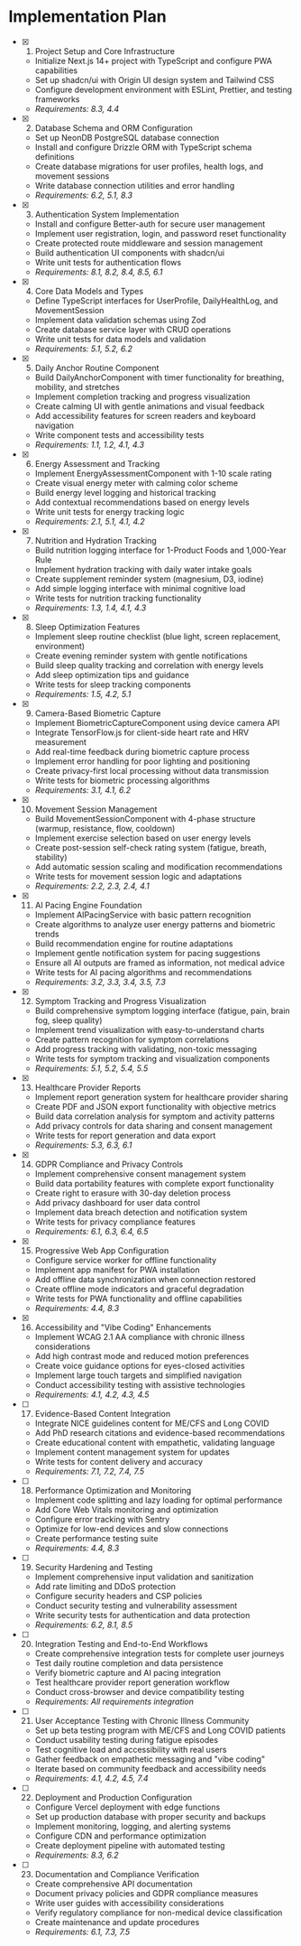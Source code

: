 # Implementation Plan

- [x] 1. Project Setup and Core Infrastructure





  - Initialize Next.js 14+ project with TypeScript and configure PWA capabilities
  - Set up shadcn/ui with Origin UI design system and Tailwind CSS
  - Configure development environment with ESLint, Prettier, and testing frameworks
  - _Requirements: 8.3, 4.4_

- [x] 2. Database Schema and ORM Configuration



  - Set up NeonDB PostgreSQL database connection
  - Install and configure Drizzle ORM with TypeScript schema definitions
  - Create database migrations for user profiles, health logs, and movement sessions
  - Write database connection utilities and error handling
  - _Requirements: 6.2, 5.1, 8.3_

- [x] 3. Authentication System Implementation



  - Install and configure Better-auth for secure user management
  - Implement user registration, login, and password reset functionality
  - Create protected route middleware and session management
  - Build authentication UI components with shadcn/ui
  - Write unit tests for authentication flows
  - _Requirements: 8.1, 8.2, 8.4, 8.5, 6.1_


- [x] 4. Core Data Models and Types


  - Define TypeScript interfaces for UserProfile, DailyHealthLog, and MovementSession
  - Implement data validation schemas using Zod
  - Create database service layer with CRUD operations
  - Write unit tests for data models and validation
  - _Requirements: 5.1, 5.2, 6.2_

- [x] 5. Daily Anchor Routine Component



  - Build DailyAnchorComponent with timer functionality for breathing, mobility, and stretches
  - Implement completion tracking and progress visualization
  - Create calming UI with gentle animations and visual feedback
  - Add accessibility features for screen readers and keyboard navigation
  - Write component tests and accessibility tests
  - _Requirements: 1.1, 1.2, 4.1, 4.3_

- [x] 6. Energy Assessment and Tracking



  - Implement EnergyAssessmentComponent with 1-10 scale rating
  - Create visual energy meter with calming color scheme
  - Build energy level logging and historical tracking
  - Add contextual recommendations based on energy levels
  - Write unit tests for energy tracking logic
  - _Requirements: 2.1, 5.1, 4.1, 4.2_

- [x] 7. Nutrition and Hydration Tracking



  - Build nutrition logging interface for 1-Product Foods and 1,000-Year Rule
  - Implement hydration tracking with daily water intake goals
  - Create supplement reminder system (magnesium, D3, iodine)
  - Add simple logging interface with minimal cognitive load
  - Write tests for nutrition tracking functionality
  - _Requirements: 1.3, 1.4, 4.1, 4.3_

- [x] 8. Sleep Optimization Features



  - Implement sleep routine checklist (blue light, screen replacement, environment)
  - Create evening reminder system with gentle notifications
  - Build sleep quality tracking and correlation with energy levels
  - Add sleep optimization tips and guidance
  - Write tests for sleep tracking components
  - _Requirements: 1.5, 4.2, 5.1_

- [x] 9. Camera-Based Biometric Capture



  - Implement BiometricCaptureComponent using device camera API
  - Integrate TensorFlow.js for client-side heart rate and HRV measurement
  - Add real-time feedback during biometric capture process
  - Implement error handling for poor lighting and positioning
  - Create privacy-first local processing without data transmission
  - Write tests for biometric processing algorithms
  - _Requirements: 3.1, 4.1, 6.2_

- [x] 10. Movement Session Management







  - Build MovementSessionComponent with 4-phase structure (warmup, resistance, flow, cooldown)
  - Implement exercise selection based on user energy levels
  - Create post-session self-check rating system (fatigue, breath, stability)
  - Add automatic session scaling and modification recommendations
  - Write tests for movement session logic and adaptations
  - _Requirements: 2.2, 2.3, 2.4, 4.1_

- [x] 11. AI Pacing Engine Foundation




  - Implement AIPacingService with basic pattern recognition
  - Create algorithms to analyze user energy patterns and biometric trends
  - Build recommendation engine for routine adaptations
  - Implement gentle notification system for pacing suggestions
  - Ensure all AI outputs are framed as information, not medical advice
  - Write tests for AI pacing algorithms and recommendations
  - _Requirements: 3.2, 3.3, 3.4, 3.5, 7.3_

- [x] 12. Symptom Tracking and Progress Visualization







  - Build comprehensive symptom logging interface (fatigue, pain, brain fog, sleep quality)
  - Implement trend visualization with easy-to-understand charts
  - Create pattern recognition for symptom correlations
  - Add progress tracking with validating, non-toxic messaging
  - Write tests for symptom tracking and visualization components
  - _Requirements: 5.1, 5.2, 5.4, 5.5_

- [x] 13. Healthcare Provider Reports



  - Implement report generation system for healthcare provider sharing
  - Create PDF and JSON export functionality with objective metrics
  - Build data correlation analysis for symptom and activity patterns
  - Add privacy controls for data sharing and consent management
  - Write tests for report generation and data export
  - _Requirements: 5.3, 6.3, 6.1_

- [x] 14. GDPR Compliance and Privacy Controls



  - Implement comprehensive consent management system
  - Build data portability features with complete export functionality
  - Create right to erasure with 30-day deletion process
  - Add privacy dashboard for user data control
  - Implement data breach detection and notification system
  - Write tests for privacy compliance features
  - _Requirements: 6.1, 6.3, 6.4, 6.5_

- [x] 15. Progressive Web App Configuration







  - Configure service worker for offline functionality
  - Implement app manifest for PWA installation
  - Add offline data synchronization when connection restored
  - Create offline mode indicators and graceful degradation
  - Write tests for PWA functionality and offline capabilities
  - _Requirements: 4.4, 8.3_

- [x] 16. Accessibility and "Vibe Coding" Enhancements


  - Implement WCAG 2.1 AA compliance with chronic illness considerations
  - Add high contrast mode and reduced motion preferences
  - Create voice guidance options for eyes-closed activities
  - Implement large touch targets and simplified navigation
  - Conduct accessibility testing with assistive technologies
  - _Requirements: 4.1, 4.2, 4.3, 4.5_

- [ ] 17. Evidence-Based Content Integration
  - Integrate NICE guidelines content for ME/CFS and Long COVID
  - Add PhD research citations and evidence-based recommendations
  - Create educational content with empathetic, validating language
  - Implement content management system for updates
  - Write tests for content delivery and accuracy
  - _Requirements: 7.1, 7.2, 7.4, 7.5_

- [ ] 18. Performance Optimization and Monitoring
  - Implement code splitting and lazy loading for optimal performance
  - Add Core Web Vitals monitoring and optimization
  - Configure error tracking with Sentry
  - Optimize for low-end devices and slow connections
  - Create performance testing suite
  - _Requirements: 4.4, 8.3_

- [ ] 19. Security Hardening and Testing
  - Implement comprehensive input validation and sanitization
  - Add rate limiting and DDoS protection
  - Configure security headers and CSP policies
  - Conduct security testing and vulnerability assessment
  - Write security tests for authentication and data protection
  - _Requirements: 6.2, 8.1, 8.5_

- [ ] 20. Integration Testing and End-to-End Workflows
  - Create comprehensive integration tests for complete user journeys
  - Test daily routine completion and data persistence
  - Verify biometric capture and AI pacing integration
  - Test healthcare provider report generation workflow
  - Conduct cross-browser and device compatibility testing
  - _Requirements: All requirements integration_

- [ ] 21. User Acceptance Testing with Chronic Illness Community
  - Set up beta testing program with ME/CFS and Long COVID patients
  - Conduct usability testing during fatigue episodes
  - Test cognitive load and accessibility with real users
  - Gather feedback on empathetic messaging and "vibe coding"
  - Iterate based on community feedback and accessibility needs
  - _Requirements: 4.1, 4.2, 4.5, 7.4_

- [ ] 22. Deployment and Production Configuration
  - Configure Vercel deployment with edge functions
  - Set up production database with proper security and backups
  - Implement monitoring, logging, and alerting systems
  - Configure CDN and performance optimization
  - Create deployment pipeline with automated testing
  - _Requirements: 8.3, 6.2_

- [ ] 23. Documentation and Compliance Verification
  - Create comprehensive API documentation
  - Document privacy policies and GDPR compliance measures
  - Write user guides with accessibility considerations
  - Verify regulatory compliance for non-medical device classification
  - Create maintenance and update procedures
  - _Requirements: 6.1, 7.3, 7.5_